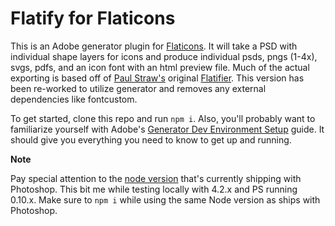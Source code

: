 # Flatify for Flaticons

This is an Adobe generator plugin for [Flaticons](http://flaticons.co). It will take a PSD with individual shape layers for icons and produce individual psds, pngs (1-4x), svgs, pdfs, and an icon font with an html preview file. Much of the actual exporting is based off of [Paul Straw's](https://github.com/paulstraw) original [Flatifier](https://github.com/paulstraw/flatifier). This version has been re-worked to utilize generator and removes any external dependencies like fontcustom.

To get started, clone this repo and run `npm i`. Also, you'll probably want to familiarize yourself with Adobe's [Generator Dev Environment Setup](https://github.com/adobe-photoshop/generator-core/wiki/Generator-Development-Environment-Setup) guide. It should give you everything you need to know to get up and running.

**Note**

Pay special attention to the [node version](https://github.com/adobe-photoshop/generator-core/wiki/Node-versions) that's currently shipping with Photoshop. This bit me while testing locally with 4.2.x and PS running 0.10.x. Make sure to `npm i` while using the same Node version as ships with Photoshop.